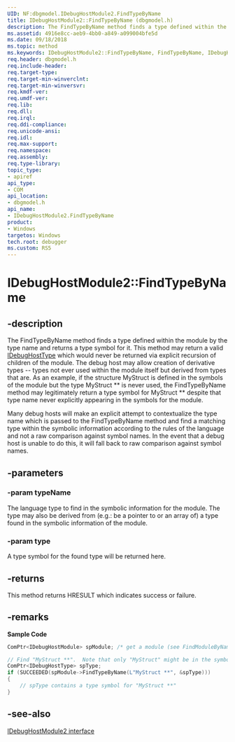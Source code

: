 ```yaml
---
UID: NF:dbgmodel.IDebugHostModule2.FindTypeByName
title: IDebugHostModule2::FindTypeByName (dbgmodel.h)
description: The FindTypeByName method finds a type defined within the module by the type name and returns a type symbol for it.
ms.assetid: 4916e8cc-aeb9-4bb0-a849-a099004bfe5d
ms.date: 09/18/2018
ms.topic: method
ms.keywords: IDebugHostModule2::FindTypeByName, FindTypeByName, IDebugHostModule2.FindTypeByName, IDebugHostModule2::FindTypeByName, IDebugHostModule2.FindTypeByName
req.header: dbgmodel.h
req.include-header:
req.target-type:
req.target-min-winverclnt:
req.target-min-winversvr:
req.kmdf-ver:
req.umdf-ver:
req.lib:
req.dll:
req.irql: 
req.ddi-compliance:
req.unicode-ansi:
req.idl:
req.max-support:
req.namespace:
req.assembly:
req.type-library: 
topic_type: 
- apiref
api_type: 
- COM
api_location: 
- dbgmodel.h
api_name: 
- IDebugHostModule2.FindTypeByName
product:
- Windows
targetos: Windows
tech.root: debugger
ms.custom: RS5
---
```


# IDebugHostModule2::FindTypeByName


## -description

The FindTypeByName method finds a type defined within the module by the type name and returns a type symbol for it. This method may return a valid [IDebugHostType](nn-dbgmodel-idebughosttype.md) which would never be returned via explicit recursion of children of the module. The debug host may allow creation of derivative types -- types not ever used within the module itself but derived from types that are. As an example, if the structure MyStruct is defined in the symbols of the module but the type MyStruct ** is never used, the FindTypeByName method may legitimately return a type symbol for MyStruct ** despite that type name never explicitly appearing in the symbols for the module. 

Many debug hosts will make an explicit attempt to contextualize the type name which is passed to the FindTypeByName method and find a matching type within the symbolic information according to the rules of the language and not a raw comparison against symbol names. In the event that a debug host is unable to do this, it will fall back to raw comparison against symbol names. 


## -parameters

### -param typeName
The language type to find in the symbolic information for the module. The type may also be derived from (e.g.: be a pointer to or an array of) a type found in the symbolic information of the module.

### -param type
A type symbol for the found type will be returned here.


## -returns
This method returns HRESULT which indicates success or failure.

## -remarks

**Sample Code**

```cpp
ComPtr<IDebugHostModule> spModule; /* get a module (see FindModuleByName) */

// Find "MyStruct **".  Note that only "MyStruct" might be in the symbols
ComPtr<IDebugHostType> spType;
if (SUCCEEDED(spModule->FindTypeByName(L"MyStruct **", &spType)))
{
    // spType contains a type symbol for "MyStruct **"
}
```


## -see-also
[IDebugHostModule2 interface](nn-dbgmodel-idebughostmodule2.md)
